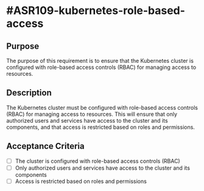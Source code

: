 # #ASR109-kubernetes-role-based-access

## Purpose

The purpose of this requirement is to ensure that the Kubernetes cluster is configured
with role-based access controls (RBAC) for managing access to resources.

## Description

The Kubernetes cluster must be configured with role-based access controls (RBAC)
for managing access to resources. This will ensure that only authorized users and
services have access to the cluster and its components, and that access is
restricted based on roles and permissions.

## Acceptance Criteria

- [ ] The cluster is configured with role-based access controls (RBAC)
- [ ] Only authorized users and services have access to the cluster and its components
- [ ] Access is restricted based on roles and permissions
